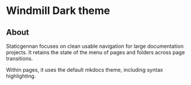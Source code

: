 # Windmill Dark theme

## About

Staticgennan focuses on clean usable navigation for large documentation
projects. It retains the state of the menu of pages and folders across page
transitions.


Within pages, it uses the default mkdocs theme, including syntax highlighting.

